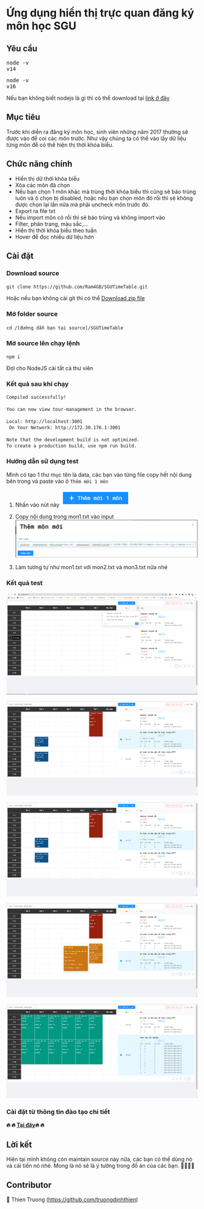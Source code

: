 # Ứng dụng hiển thị trực quan đăng ký môn học SGU

## Yêu cầu

<pre>
node -v
v14
</pre>

<pre>
node -v
v16
</pre>

Nếu bạn không biết nodejs là gì thì có thể download tại [link ở đây](https://nodejs.org/en/)

## Mục tiêu

Trước khi diễn ra đăng ký môn học, sinh viên những năm 2017 thường sẽ được vào để coi các môn trước. Như vậy chúng ta có thể vào lấy dữ liệu từng môn để có thể hiện thị thời khóa biểu.

## Chức năng chính

- Hiển thị dữ thời khóa biểu
- Xóa các môn đã chọn
- Nếu bạn chọn 1 môn khác mà trùng thời khóa biểu thì cũng sẽ báo trùng luôn và ô chọn bị disabled, hoặc nếu bạn chọn môn đó rồi thì sẽ không được chọn lại lần nữa mà phải uncheck môn trước đó.
- Export ra file txt
- Nếu import môn có rồi thì sẽ báo trùng và không import vào
- Filter, phân trang, màu sắc,...
- Hiển thị thời khóa biểu theo tuần
- Hover để đọc nhiều dữ liệu hơn

## Cài đặt

### Download source

`git clone https://github.com/Ram4GB/SGUTimeTable.git`

Hoặc nếu bạn không cài git thì có thể [Download zip file](https://github.com/Ram4GB/SGUTimeTable/archive/refs/heads/master.zip)

### Mở folder source

`cd /[đường dẫn bạn tại source]/SGUTimeTable`

### Mở source lên chạy lệnh

`npm i`

Đợi cho NodeJS cài tất cả thư viên

### Kết quả sau khi chạy

```
Compiled successfully!

You can now view tour-management in the browser.

Local: http://localhost:3001
 On Your Network: http://172.30.176.1:3001

Note that the development build is not optimized.
To create a production build, use npm run build.
```

### Hướng dẫn sử dụng test

Mình có tạo 1 thư mục tên là data, các bạn vào từng file copy hết nội dung bên trong và paste vào ô `Thêm mới 1 môn`

1. Nhấn vào nút này
   ![](/img/1.png)

2. Copy nội dung trong mon1.txt vào input
   ![](/img/2.png)

3. Làm tương tự như mon1.txt với mon2.txt và mon3.txt nữa nhé

### Kết quả test

![](/img/3.png)

![](/img/4.png)

![](/img/5.png)

![](/img/6.png)

![](/img/7.png)

### Cài đặt từ thông tin đào tạo chi tiết

<strong>🔥 🔥 [Tại đây](https://github.com/Ram4GB/SGUTimeTable/tree/features/ui_table/Intro)🔥 🔥 </strong>

## Lời kết

Hiện tại mình không còn maintain source này nữa, các bạn có thể dùng nó và cải tiến nó nhé. Mong là nó sẽ là ý tưởng trong đồ án của các bạn. 👨‍🚀👨‍🚀

## Contributor

👨 Thien Truong (https://github.com/truongdinhthien)
